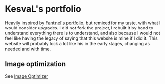 # KesvaL's portfolio

Heavily inspired by [Fantinel's portfolio](https://fantinel.dev/), but remixed for my taste, with what I would consider upgrades.
I did not fork the project, I rebuilt it by hand to understand everything there is to understand, and also because I would not feel like having the legacy of saying that this website is mine if I did it.
This website will probably look a lot like his in the early stages, changing as needed and with time.

## Image optimization

See [Image Optimizer](https://github.com/xKesvaL/image-optimizer)
